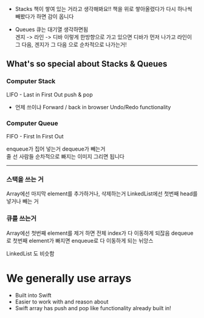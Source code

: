 - Stacks
책이 쌓여 있는 거라고 생각해봐요!!
책을 위로 쌓아올렸다가 다시 하나씩 빼봤다가 하면 감이 옵니다

- Queues
큐는 대기열 생각하면됨  
겐지 ->  라인 -> 디바
이렇게 한방향으로 가고 있으면 디바가 먼저 나가고 라인이 그 다음, 겐지가 그 다음
으로 순차적으로 나가는거!


## What's so special about Stacks & Queues

### Computer Stack
LIFO - Last in First Out
push & pop

- 언제 쓰이냐
Forward / back in browser
Undo/Redo functionality

### Computer Queue
FIFO - First In First Out

enqueue가 집어 넣는거 dequeue가 빼는거  
줄 선 사람들 순차적으로 빠지는 이미지 그리면 됩니다

---
### 스택을 쓰는 거

Array에선 마지막 element를 추가하거나, 삭제하는거
LinkedList에선 첫번째 head를 넣거나 빼는 거

### 큐를 쓰는거

Array에선 첫번째 element를 제거 하면 전체 index가 다 이동하게 되잖음
dequeue로 첫번째 element가 빠지면 enqueue로 다 이동하게 되는 뉘앙스

LinkedList 도 비슷함

# We generally use arrays

- Built into Swift
- Easier to work with and reason about
- Swift array has push and pop like functionality already built in!



